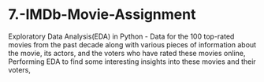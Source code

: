 # 7.-IMDb-Movie-Assignment
Exploratory Data Analysis(EDA) in Python - Data for the 100 top-rated movies from the past decade along with various pieces of information about the movie, its actors, and the voters who have rated these movies online, Performing  EDA to find some interesting insights into these movies and their voters,

